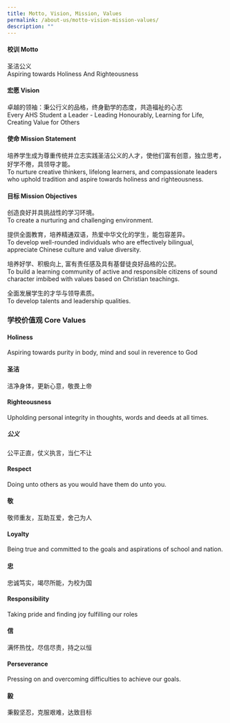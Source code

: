 ```yaml
---
title: Motto, Vision, Mission, Values
permalink: /about-us/motto-vision-mission-values/
description: ""
---
```

#### 校训 Motto
圣洁公义<br>
Aspiring towards Holiness And Righteousness

#### 宏愿 Vision
卓越的领袖：秉公行义的品格，终身勤学的态度，共造福祉的心志<br>
Every AHS Student a Leader - Leading Honourably, Learning for Life, Creating Value for Others

#### 使命 Mission Statement
培养学生成为尊重传统并立志实践圣洁公义的人才，使他们富有创意，独立思考，好学不倦，具领导才能。<br>
To nurture creative thinkers, lifelong learners, and compassionate leaders who uphold tradition and aspire towards holiness and righteousness.<br>

#### 目标 Mission Objectives
创造良好并具挑战性的学习环境。<br>
To create a nurturing and challenging environment.<br>

提供全面教育，培养精通双语，热爱中华文化的学生，能包容差异。<br>
To develop well-rounded individuals who are effectively bilingual, appreciate Chinese culture and value diversity.<br>

培养好学、积极向上, 富有责任感及具有基督徒良好品格的公民。<br>
To build a learning community of active and responsible citizens of sound character imbibed with values based on Christian teachings.<br>

全面发展学生的才华与领导素质。<br>
To develop talents and leadership qualities.<br>


### 学校价值观 Core Values
#### Holiness

Aspiring towards purity in body, mind and soul in reverence to 
God<br>

#### 圣洁
洁净身体，更新心意，敬畏上帝<br>

#### Righteousness

Upholding personal integrity in thoughts, words and deeds at all times.<br>

##### 公义

公平正直，仗义执言，当仁不让<br>

#### Respect

Doing unto others as you would have them do unto you.<br>

#### 敬

敬师重友，互助互爱，舍己为人<br>

#### Loyalty

Being true and committed to the goals and aspirations of school and nation.<br>

#### 忠

忠诚笃实，竭尽所能，为校为国<br>

#### Responsibility

Taking pride and finding joy fulfilling our roles<br>

#### 信

满怀热忱，尽信尽责，持之以恒<br>

#### Perseverance

Pressing on and overcoming difficulties to achieve our goals.<br>

#### 毅

秉毅坚忍，克服艰难，达致目标<br>